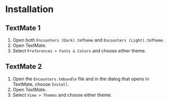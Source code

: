 # Installation
## TextMate 1
1. Open both `Encounters (Dark).tmTheme` and `Encounters (Light).tmTheme`.
2. Open TextMate.
3. Select `Preferences > Fonts & Colors` and choose either theme.

## TextMate 2
1. Open the `Encounters.tmbundle` file and in the dialog that opens in TextMate, choose `Install`.
2. Open TextMate.
3. Select `View > Themes` and choose either theme.